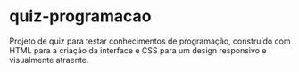 # quiz-programacao
Projeto de quiz para testar conhecimentos de programação, construído com HTML para a criação da interface e CSS para um design responsivo e visualmente atraente.
